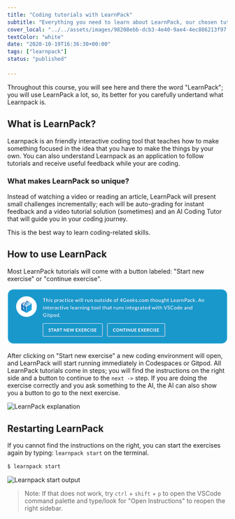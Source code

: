 ```yaml
---
title: "Coding tutorials with LearnPack"
subtitle: "Everything you need to learn about LearnPack, our chosen tutorial engine for coding content"
cover_local: "../../assets/images/98208ebb-dcb3-4e40-9ae4-4ec886213f97.jpeg"
textColor: "white"
date: "2020-10-19T16:36:30+00:00"
tags: ["learnpack"]
status: "published"

---
```


Throughout this course, you will see here and there the word "LearnPack"; you will use LearnPack a lot, so, its better for you carefully undertand what Learnpack is.

## What is LearnPack?

Learnpack is an friendly interactive coding tool that teaches how to make something focused in the idea that you have to make the things by your own.
You can also understand Learnpack as an application to follow tutorials and receive useful feedback while your are coding.

### What makes LearnPack so unique?

Instead of watching a video or reading an article, LearnPack will present small challenges incrementally; each will be auto-grading for instant feedback and a video tutorial solution (sometimes) and an AI Coding Tutor that will guide you in your coding journey.

This is the best way to learn coding-related skills.

## How to use LearnPack

Most LearnPack tutorials will come with a button labeled: "Start new exercise" or "continue exercise".

![LearnPack Alert on 4geeks.com](https://github.com/breatheco-de/content/blob/master/src/assets/images/learnpack-alert.png?raw=true)

After clicking on "Start new exercise" a new coding environment will open, and LearnPack will start running immediately in Codespaces or Gitpod.
All LearnPack tutorials come in steps; you will find the instructions on the right side and a button to continue to the `next ->` step. If you are doing the exercise correctly and you ask something to the AI, the AI can also show you a button to go to the next exercise.

<!-- ![](https://github.com/breatheco-de/content/blob/master/src/assets/images/learnpack-explanation.png?raw=true) -->

![LearnPack explanation](https://github.com/breatheco-de/content/assets/107764250/2256e8fe-1e10-4e03-a2a8-e58ce56b79a8)

## Restarting LearnPack

If you cannot find the instructions on the right, you can start the exercises again by typing: `learnpack start` on the terminal.
```bash
$ learnpack start
```
![Learnpack start output](https://github.com/breatheco-de/content/assets/107764250/28dafa31-a8aa-46e6-a539-6f374c19e886)


> Note: If that does not work, try `ctrl` + `shift` + `p` to open the VSCode command palette and type/look for "Open Instructions" to reopen the right sidebar.
